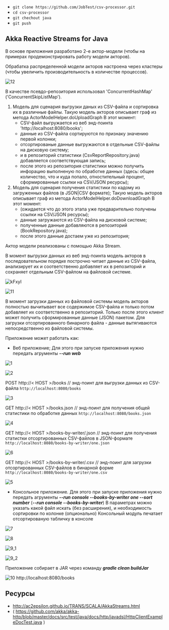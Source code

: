 
* `git clone https://github.com/JobTest/csv-processor.git`
* `cd csv-processor`
* `git chechout java`
* `git push`


Akka Reactive Streams for Java
------------------------------


В основе приложения разработано 2-е актор-модели (чтобы на примерах продемонстрировать работу модели акторов).

Обрабатка распределенной модели акторов настроена через кластеры (чтобы увеличить производительность в количестве процессов). 

![12](12.jpg)


В качестве псевдо-репозитория использовал 'ConcurrentHashMap' ('ConcurrentSkipListMap').

1. Модель для сценария выгрузки даных из CSV-файла и сортировка их в различные файлы.
   Такую модель акторов описывает граф из метода ActorModelHelper.doUploadGraph
   В этот момент:
   - CSV-файл выгружается из веб энд-поинта 'http://localhost:8080/books';
   - данные из CSV-файла сортируются по признаку значению первой колонки;
   - отсортированые данные выгружаются в отдельные CSV-файлы на дисковую систему;
   - и в репозиторий статистики (CsvReportRepository.java) добавляется соответствующая запись; 
   - после этого из репозитория статистики можно получить инфорацию выполненую по обработке данных (здесь: общее количество, что и куда попало, отностительный процент, сформированные ссылки на CSV/JSON ресурсы);
2. Модель для сценария получения статистики по кадому из загруженных файлов (в JSON|CSV формате);
   Такую модель акторов описывает граф из метода ActorModelHelper.doDownloadGraph
   В этот момент:
   - (ожидается что до этого этапа уже предварительно получены ссылки на CSV/JSON ресурсы);
   - данные загружаются из CSV-файла на дисковой системе;
   - полученные данные добавляются в репозиторий (BookRepository.java);
   - после этого данные достаем уже из репозитория;

Актор модели реализованы с помощью Akka Stream.

В момент выгрузки данных из веб энд-поинта модель акторов в последовательном порядке построчно читает данные из CSV-файла, анализирует их и соответственно добавляет их в репозиторий и сохраняет отдельным CSV-файлом на файловой системе.

![kFxyI](kFxyI.jpg)

![11](11.jpg)


В момент загрузки данных из файловой системы модель акторов полностью вычитывает все содержимое CSV-файла и только потом добавляет их соответственно в репозиторий.
Только после этого клиент может получить сформированные данные (JSON) пакетом.
Для загрузки отсортированного бинарного файла - данные вытягиваются непосредственно из файловой системы.


Приложение может работать как:

- Веб приложение;
  Для этого при запуске приложения нужно передать агрументы **_--run web_**

![1](1.jpg)

![2](2.jpg)


POST
http://< HOST >/books
// энд-поинт для выгрузки данных из CSV-файла
`http://localhost:8080/books`

![3](3.jpg)

GET
http://< HOST >/books.json
// энд-поинт для получения общей статистики по обработке данных
`http://localhost:8080/books.json`

![4](4.jpg)

GET
http://< HOST >/books-by-writer/<PARAM>.json
// энд-поинт для получения статистки отсортированных CSV-файлов в JSON-формате
`http://localhost:8080/books-by-writer/one.json`

![6](6.jpg)

GET
http://< HOST >/books-by-writer/<PARAM>.csv
// энд-поинт для загрузки отсортированных CSV-файлов в бинарной форме
`http://localhost:8080/books-by-writer/one.csv`

![5](5.jpg)


- Консольное приложение.
  Для этого при запуске приложения нужно передать агрументы **_--run console --books-by-writer one --sort number_** (**_--run console --books-by-writer_**)
  В параметрах можно указать какой файл искать (без расширения), и необходимость сортировки по колонке (опционально) 
  Консольный модуль печатает отсортированую табличку в консоле

![7](7.jpg)

![8](8.jpg)

![9_1](9_1.jpg) 

![9_2](9_2.jpg)


Приложение собирает в JAR через команду **_gradle clean buildJar_**

![10](10.jpg)
http://localhost:8080/books


Ресурсы
-------

* http://ac2epsilon.github.io/TRANS/SCALA/AkkaStreams.html
* ( https://github.com/akka/akka-http/blob/master/docs/src/test/java/docs/http/javadsl/HttpClientExampleDocTest.java )
